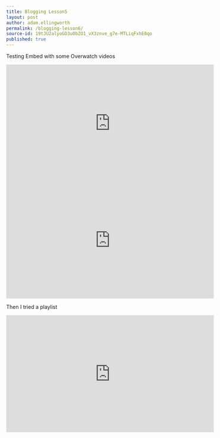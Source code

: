 ```yaml
---
title: Blogging Lesson5
layout: post
author: adam.ellingworth
permalink: /blogging-lesson6/
source-id: 19tJU2alyoGD3uObZO1_vX3znve_g7e-MTLiqFxhE0qo
published: true
---
```

Testing Embed with some Overwatch videos

<iframe width="560" height="315" src="https://www.youtube.com/embed/FOdYum5-YP4" frameborder="0" allowfullscreen></iframe>
<iframe width="560" height="315" src="https://www.youtube.com/embed/6ozT0ETZZ6I" frameborder="0" allowfullscreen></iframe>

Then I tried a playlist

<iframe width="560" height="315" src="https://www.youtube.com/embed/videoseries?list=PLXehXGsfAIGmK_2Cpx2L1m2-gU5_nKoxv" frameborder="0" allowfullscreen></iframe>
